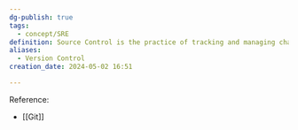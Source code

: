 ```yaml
---
dg-publish: true
tags:
  - concept/SRE
definition: Source Control is the practice of tracking and managing changes to software code.
aliases:
  - Version Control
creation_date: 2024-05-02 16:51

---
```

Reference:  
- [[Git]]

